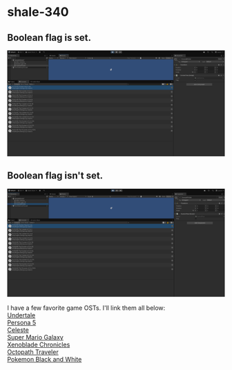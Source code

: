 # shale-340

## Boolean flag is set.
![Boolean flag is set.](/Images/Screenshot%202025-06-04%20125451.png)

## Boolean flag isn't set.
![Boolean flag isn't set.](/Images/Screenshot%202025-06-04%20125429.png)

I have a few favorite game OSTs. I'll link them all below:<br>
[Undertale](https://www.youtube.com/playlist?list=PLpJl5XaLHtLX-pDk4kctGxtF4nq6BIyjg)<br>
[Persona 5](https://www.youtube.com/playlist?list=PLvp_vWH_ksPJHslszRcHghgtuTooXP1QX)<br>
[Celeste](https://www.youtube.com/playlist?list=PLe1jcCJWvkWiWLp9h3ge0e5v7n6kxEfOG)<br>
[Super Mario Galaxy](https://www.youtube.com/playlist?list=PL821DF3D553F1E8B9)<br>
[Xenoblade Chronicles](https://www.youtube.com/playlist?list=PLxdQfrU9eTcO0zWwEjbwJVTusWr53-SkH)<br>
[Octopath Traveler](https://www.youtube.com/playlist?list=OLAK5uy_l61-xQRkAwn7ZmwwBDeGuCxnofeHFrNzw)<br>
[Pokemon Black and White](https://www.youtube.com/playlist?list=PLCD2753A8A6D7CB33)<br>